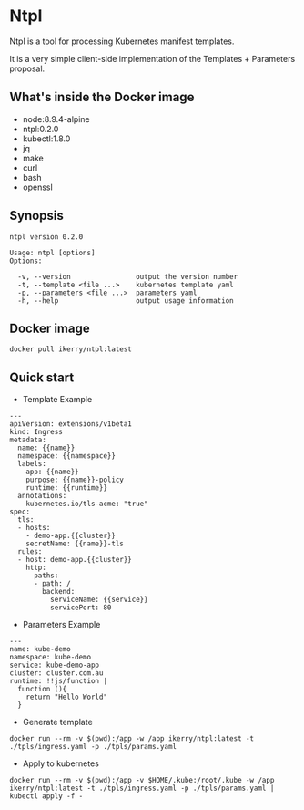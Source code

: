 # Ntpl

Ntpl is a tool for processing Kubernetes manifest templates.

It is a very simple client-side implementation of the Templates + Parameters proposal.

## What's inside the Docker image

- node:8.9.4-alpine
- ntpl:0.2.0
- kubectl:1.8.0
- jq
- make
- curl
- bash
- openssl

## Synopsis

```
ntpl version 0.2.0

Usage: ntpl [options]
Options:

  -v, --version                output the version number
  -t, --template <file ...>    kubernetes template yaml
  -p, --parameters <file ...>  parameters yaml
  -h, --help                   output usage information
```

## Docker image

```
docker pull ikerry/ntpl:latest
```

## Quick start

- Template Example

```
---
apiVersion: extensions/v1beta1
kind: Ingress
metadata:
  name: {{name}}
  namespace: {{namespace}}
  labels:
    app: {{name}}
    purpose: {{name}}-policy
    runtime: {{runtime}}
  annotations:
    kubernetes.io/tls-acme: "true"
spec:
  tls:
  - hosts:
    - demo-app.{{cluster}}
    secretName: {{name}}-tls
  rules:
  - host: demo-app.{{cluster}}
    http:
      paths:
      - path: /
        backend:
          serviceName: {{service}}
          servicePort: 80
```

- Parameters Example

```
---
name: kube-demo
namespace: kube-demo
service: kube-demo-app
cluster: cluster.com.au
runtime: !!js/function |
  function (){
    return "Hello World"
  }
```


- Generate template

```
docker run --rm -v $(pwd):/app -w /app ikerry/ntpl:latest -t ./tpls/ingress.yaml -p ./tpls/params.yaml
```


- Apply to kubernetes


```
docker run --rm -v $(pwd):/app -v $HOME/.kube:/root/.kube -w /app ikerry/ntpl:latest -t ./tpls/ingress.yaml -p ./tpls/params.yaml | kubectl apply -f -
```
